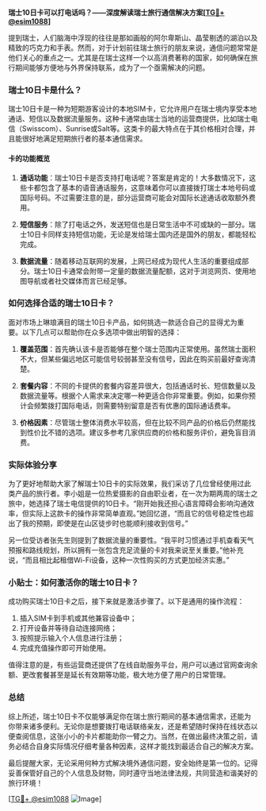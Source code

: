 **瑞士10日卡可以打电话吗？——深度解读瑞士旅行通信解决方案[[TG💪+ @esim1088](https://t.me/s/esim1088)]**

提到瑞士，人们脑海中浮现的往往是那如画般的阿尔卑斯山、晶莹剔透的湖泊以及精致的巧克力和手表。然而，对于计划前往瑞士旅行的朋友来说，通信问题常常是他们关心的重点之一。尤其是在瑞士这样一个以高消费著称的国家，如何确保在旅行期间能够方便地与外界保持联系，成为了一个亟需解决的问题。

### 瑞士10日卡是什么？

瑞士10日卡是一种为短期游客设计的本地SIM卡，它允许用户在瑞士境内享受本地通话、短信以及数据流量服务。这种卡通常由瑞士当地的运营商提供，比如瑞士电信（Swisscom）、Sunrise或Salt等。这类卡的最大特点在于其价格相对合理，并且能很好地满足短期旅行者的基本通信需求。

#### 卡的功能概览

1. **通话功能**：瑞士10日卡是否支持打电话呢？答案是肯定的！大多数情况下，这些卡都包含了基本的语音通话服务，这意味着你可以直接拨打瑞士本地号码或国际号码。不过需要注意的是，部分运营商可能会对国际长途通话收取额外费用。
   
2. **短信服务**：除了打电话之外，发送短信也是日常生活中不可或缺的一部分。瑞士10日卡同样支持短信功能，无论是发给瑞士国内还是国外的朋友，都能轻松完成。

3. **数据流量**：随着移动互联网的发展，上网已经成为现代人生活的重要组成部分。瑞士10日卡通常会附带一定量的数据流量配额，这对于浏览网页、使用地图导航或者社交媒体而言已经足够。

### 如何选择合适的瑞士10日卡？

面对市场上琳琅满目的瑞士10日卡产品，如何挑选一款适合自己的显得尤为重要。以下几点可以帮助你在众多选项中做出明智的选择：

1. **覆盖范围**：首先确认该卡是否能够在整个瑞士范围内正常使用。虽然瑞士面积不大，但某些偏远地区可能信号较弱甚至没有信号，因此在购买前最好查询清楚。

2. **套餐内容**：不同的卡提供的套餐内容差异很大，包括通话时长、短信数量以及数据流量等。根据个人需求来决定哪一种更适合你非常重要。例如，如果你预计会频繁拨打国际电话，则需要特别留意是否有优惠的国际通话费率。

3. **价格因素**：尽管瑞士整体消费水平较高，但在比较不同产品的价格后仍然能找到性价比不错的选项。建议多参考几家供应商的价格和服务评价，避免盲目消费。

### 实际体验分享

为了更好地帮助大家了解瑞士10日卡的实际效果，我们采访了几位曾经使用过此类产品的旅行者。李小姐是一位热爱摄影的自由职业者，在一次为期两周的瑞士之旅中，她选择了瑞士电信提供的10日卡。“刚开始我还担心语言障碍会影响沟通效率，但实际上这款卡的操作非常简单直观。”她回忆道，“而且它的信号稳定性也超出了我的预期，即使是在山区徒步时也能顺利接收到信号。”

另一位受访者张先生则提到了数据流量的重要性。“我平时习惯通过手机查看天气预报和路线规划，所以拥有一张包含充足流量的卡对我来说至关重要。”他补充说，“而且相比起租借Wi-Fi设备，这种一次性购买的方式更加经济实惠。”

### 小贴士：如何激活你的瑞士10日卡？

成功购买瑞士10日卡之后，接下来就是激活步骤了。以下是通用的操作流程：

1. 插入SIM卡到手机或其他兼容设备中；
2. 打开设备并等待自动连接网络；
3. 按照提示输入个人信息进行注册；
4. 完成充值操作即可开始使用。

值得注意的是，有些运营商还提供了在线自助服务平台，用户可以通过官网查询余额、更改套餐甚至是延长有效期等功能，极大地方便了用户的日常管理。

### 总结

综上所述，瑞士10日卡不仅能够满足你在瑞士旅行期间的基本通信需求，还能为你带来诸多便利。无论你是想要拨打电话联络亲友，还是希望随时保持在线状态以便查阅信息，这张小小的卡片都能助你一臂之力。当然，在做出最终决策之前，请务必结合自身实际情况仔细考量各种因素，这样才能找到最适合自己的解决方案。

最后提醒大家，无论采用何种方式解决境外通信问题，安全始终是第一位的。记得妥善保管好自己的个人信息及财物，同时遵守当地法律法规，共同营造和谐美好的旅行环境！

[[TG💪+ @esim1088](https://t.me/s/esim1088) ![Image](https://i.postimg.cc/4NQfJmqS/Snipaste-2025-05-13-00-14-12.png)]